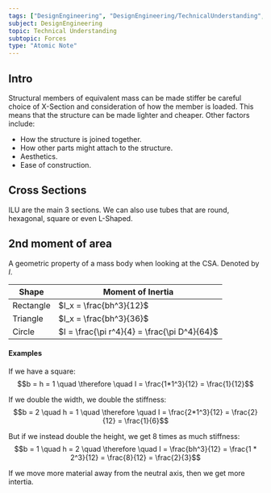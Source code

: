 ```yaml
---
tags: ["DesignEngineering", "DesignEngineering/TechnicalUnderstanding", "DesignEngineering/TechnicalUnderstanding/Forces"]
subject: DesignEngineering
topic: Technical Understanding
subtopic: Forces
type: "Atomic Note"
---
```


## Intro
Structural members of equivalent mass can be made stiffer be careful choice of X-Section and consideration of how the member is loaded.
This means that the structure can be made lighter and cheaper. Other factors include:
 - How the structure is joined together.
 - How other parts might attach to the structure.
 - Aesthetics.
 - Ease of construction.

## Cross Sections
ILU are the main 3 sections.
We can also use tubes that are round, hexagonal, square or even L-Shaped.

## 2nd moment of area
A geometric property of a mass body when looking at the CSA. Denoted by $I$.

| Shape     | Moment of Inertia                            |
| --------- | -------------------------------------------- |
| Rectangle | $I_x = \frac{bh^3}{12}$                      |
| Triangle  | $I_x = \frac{bh^3}{36}$                      |
| Circle    | $I = \frac{\pi r^4}{4} = \frac{\pi D^4}{64}$ |


#### Examples
If we have a square:
$$b = h = 1 \quad \therefore \quad I = \frac{1*1^3}{12} = \frac{1}{12}$$

If we double the width, we double the stiffness:
$$b = 2 \quad h = 1 \quad \therefore \quad I = \frac{2*1^3}{12} = \frac{2}{12} = \frac{1}{6}$$

But if we instead double the height, we get 8 times as much stiffness:
$$b = 1 \quad h = 2 \quad \therefore \quad I = \frac{bh^3}{12} = \frac{1 * 2^3}{12} = \frac{8}{12} = \frac{2}{3}$$

If we move more material away from the neutral axis, then we get more intertia.